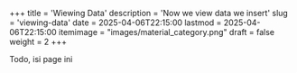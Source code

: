 +++
title = 'Wiewing Data'
description = 'Now we view data we insert'
slug = 'viewing-data'
date = 2025-04-06T22:15:00
lastmod = 2025-04-06T22:15:00
itemimage = "images/material_category.png"
draft = false
weight = 2
+++


Todo, isi page ini